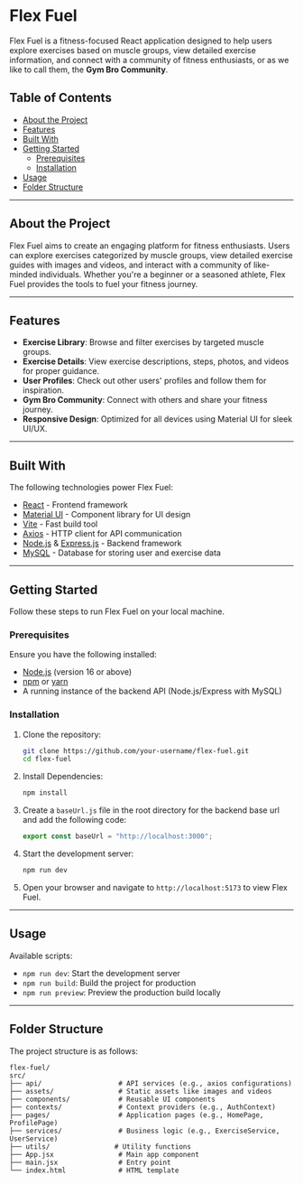 # Flex Fuel

Flex Fuel is a fitness-focused React application designed to help users explore exercises based on muscle groups, view detailed exercise information, and connect with a community of fitness enthusiasts, or as we like to call them, the **Gym Bro Community**.

## Table of Contents

- [About the Project](#about-the-project)
- [Features](#features)
- [Built With](#built-with)
- [Getting Started](#getting-started)
  - [Prerequisites](#prerequisites)
  - [Installation](#installation)
- [Usage](#usage)
- [Folder Structure](#folder-structure)

---

## About the Project

Flex Fuel aims to create an engaging platform for fitness enthusiasts. Users can explore exercises categorized by muscle groups, view detailed exercise guides with images and videos, and interact with a community of like-minded individuals. Whether you're a beginner or a seasoned athlete, Flex Fuel provides the tools to fuel your fitness journey.

---

## Features

- **Exercise Library**: Browse and filter exercises by targeted muscle groups.
- **Exercise Details**: View exercise descriptions, steps, photos, and videos for proper guidance.
- **User Profiles**: Check out other users' profiles and follow them for inspiration.
- **Gym Bro Community**: Connect with others and share your fitness journey.
- **Responsive Design**: Optimized for all devices using Material UI for sleek UI/UX.

---

## Built With

The following technologies power Flex Fuel:

- [React](https://reactjs.org/) - Frontend framework
- [Material UI](https://mui.com/) - Component library for UI design
- [Vite](https://vitejs.dev/) - Fast build tool
- [Axios](https://axios-http.com/) - HTTP client for API communication
- [Node.js](https://nodejs.org/) & [Express.js](https://expressjs.com/) - Backend framework
- [MySQL](https://www.mysql.com/) - Database for storing user and exercise data

---

## Getting Started

Follow these steps to run Flex Fuel on your local machine.

### Prerequisites

Ensure you have the following installed:

- [Node.js](https://nodejs.org/) (version 16 or above)
- [npm](https://www.npmjs.com/) or [yarn](https://yarnpkg.com/)
- A running instance of the backend API (Node.js/Express with MySQL)

### Installation

1. Clone the repository:

   ```bash
   git clone https://github.com/your-username/flex-fuel.git
   cd flex-fuel
   ```

2. Install Dependencies:

   ```bash
   npm install
   ```

3. Create a `baseUrl.js` file in the root directory for the backend base url and add the following code:

   ```javascript
   export const baseUrl = "http://localhost:3000";
   ```

4. Start the development server:

   ```bash
   npm run dev
   ```

5. Open your browser and navigate to `http://localhost:5173` to view Flex Fuel.

---

## Usage

Available scripts:

- `npm run dev`: Start the development server
- `npm run build`: Build the project for production
- `npm run preview`: Preview the production build locally

---

## Folder Structure

The project structure is as follows:

```
flex-fuel/
src/
├── api/                   # API services (e.g., axios configurations)
├── assets/                # Static assets like images and videos
├── components/            # Reusable UI components
├── contexts/              # Context providers (e.g., AuthContext)
├── pages/                 # Application pages (e.g., HomePage, ProfilePage)
├── services/              # Business logic (e.g., ExerciseService, UserService)
├── utils/                # Utility functions
├── App.jsx                # Main app component
├── main.jsx               # Entry point
└── index.html             # HTML template
```
